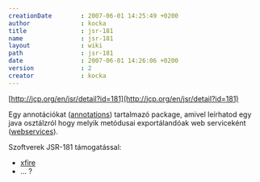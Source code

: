 ```yaml
---
creationDate        : 2007-06-01 14:25:49 +0200 
author              : kocka 
title               : jsr-181 
name                : jsr-181 
layout              : wiki 
path                : jsr-181 
date                : 2007-06-01 14:26:06 +0200 
version             : 2 
creator             : kocka 
---
```

[http://jcp.org/en/jsr/detail?id=181](http://jcp.org/en/jsr/detail?id=181)

Egy annotációkat ([annotations](annotations.html)) tartalmazó package, amivel leírhatod egy java osztálzról hogy melyik metódusai exportálandóak web serviceként ([webservices](WebServices.html)).

Szoftverek JSR-181 támogatással:

*   [xfire](xfire.html)
*   ... ?


